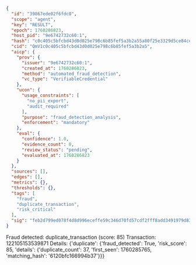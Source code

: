 ```json
{
  "id": "39867ede02f6fdc0",
  "scope": "agent",
  "key": "RESULT",
  "epoch": 1760286823,
  "host_pid": "9e6742732c60:1",
  "hash": "c0c405c5bfcbd43d0d025e798c6b85fef5a3b2a55a80f25e3329d5ce84ce3e88",
  "cid": "QmV1c0c405c5bfcbd43d0d025e798c6b85fef5a3b2a5",
  "aicp": {
    "prov": {
      "issuer": "9e6742732c60:1",
      "created_at": 1760286823,
      "method": "automated_fraud_detection",
      "vc_type": "VerifiableCredential"
    },
    "ucon": {
      "usage_constraints": [
        "no_pii_export",
        "audit_required"
      ],
      "purpose": "fraud_detection_analysis",
      "enforcement": "mandatory"
    },
    "eval": {
      "confidence": 1.0,
      "evidence_count": 0,
      "review_status": "pending",
      "evaluated_at": 1760286823
    }
  },
  "sources": [],
  "edges": [],
  "metrics": {},
  "thresholds": {},
  "tags": [
    "fraud",
    "duplicate_transaction",
    "risk_critical"
  ],
  "sig": "feb2d799ed078f4d8d996eceffe59c346d70fd57cdf2fff8add3491979d83dcb"
}
```

Fraud detected: duplicate_transaction (score: 85)
Transaction: 122105153539871
Details: {'duplicate': {'fraud_detected': True, 'risk_score': 85, 'details': {'duplicate_count': 37, 'first_seen': 1760285765, 'matching_hash': '6120bfc166994b37'}}}